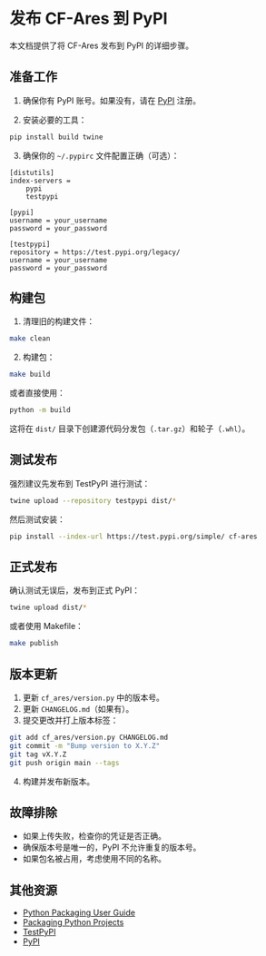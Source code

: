 # 发布 CF-Ares 到 PyPI

本文档提供了将 CF-Ares 发布到 PyPI 的详细步骤。

## 准备工作

1. 确保你有 PyPI 账号。如果没有，请在 [PyPI](https://pypi.org/account/register/) 注册。

2. 安装必要的工具：

```bash
pip install build twine
```

3. 确保你的 `~/.pypirc` 文件配置正确（可选）：

```
[distutils]
index-servers =
    pypi
    testpypi

[pypi]
username = your_username
password = your_password

[testpypi]
repository = https://test.pypi.org/legacy/
username = your_username
password = your_password
```

## 构建包

1. 清理旧的构建文件：

```bash
make clean
```

2. 构建包：

```bash
make build
```

或者直接使用：

```bash
python -m build
```

这将在 `dist/` 目录下创建源代码分发包（`.tar.gz`）和轮子（`.whl`）。

## 测试发布

强烈建议先发布到 TestPyPI 进行测试：

```bash
twine upload --repository testpypi dist/*
```

然后测试安装：

```bash
pip install --index-url https://test.pypi.org/simple/ cf-ares
```

## 正式发布

确认测试无误后，发布到正式 PyPI：

```bash
twine upload dist/*
```

或者使用 Makefile：

```bash
make publish
```

## 版本更新

1. 更新 `cf_ares/version.py` 中的版本号。
2. 更新 `CHANGELOG.md`（如果有）。
3. 提交更改并打上版本标签：

```bash
git add cf_ares/version.py CHANGELOG.md
git commit -m "Bump version to X.Y.Z"
git tag vX.Y.Z
git push origin main --tags
```

4. 构建并发布新版本。

## 故障排除

- 如果上传失败，检查你的凭证是否正确。
- 确保版本号是唯一的，PyPI 不允许重复的版本号。
- 如果包名被占用，考虑使用不同的名称。

## 其他资源

- [Python Packaging User Guide](https://packaging.python.org/)
- [Packaging Python Projects](https://packaging.python.org/tutorials/packaging-projects/)
- [TestPyPI](https://test.pypi.org/)
- [PyPI](https://pypi.org/) 